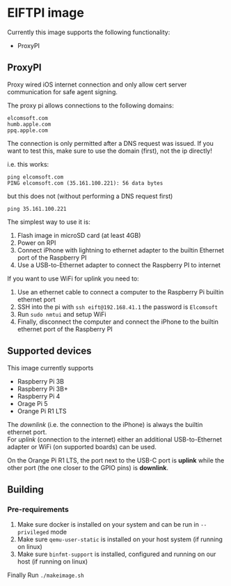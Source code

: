 # EIFTPI image

Currently this image supports the following functionality:
- ProxyPI

## ProxyPI
Proxy wired iOS internet connection and only allow cert server communication for safe agent signing.

The proxy pi allows connections to the following domains:

    elcomsoft.com
    humb.apple.com
    ppq.apple.com

The connection is only permitted after a DNS request was issued. If you want to test this, make sure to use the domain (first), not the ip directly!

i.e. this works:
```
ping elcomsoft.com
PING elcomsoft.com (35.161.100.221): 56 data bytes
```
but this does not (without performing a DNS request first)
```
ping 35.161.100.221
```
 
The simplest way to use it is:
1) Flash image in microSD card (at least 4GB)
2) Power on RPI
3) Connect iPhone with lightning to ethernet adapter to the builtin Ethernet port of the Raspberry PI
4) Use a USB-to-Ethernet adapter to connect the Raspberry PI to internet

If you want to use WiFi for uplink you need to:
1) Use an ethernet cable to connect a computer to the Raspberry Pi builtin ethernet port
2) SSH into the pi with `ssh eift@192.168.41.1` the password is `Elcomsoft`
3) Run `sudo nmtui` and setup WiFi
4) Finally, disconnect the computer and connect the iPhone to the builtin ethernet port of the Raspberry PI

## Supported devices
This image currently supports
- Raspberry Pi 3B
- Raspberry Pi 3B+
- Raspberry Pi 4
- Orage Pi 5
- Orange Pi R1 LTS

The *downlink* (i.e. the connection to the iPhone) is always the builtin ethernet port.  
For *uplink* (connection to the internet) either an additional USB-to-Ethernet adapter or WiFi (on supported boards) can be used. 

On the Orange Pi R1 LTS, the port next to the USB-C port is **uplink** while the other port (the one closer to the GPIO pins) is **downlink**.

## Building
### Pre-requirements
1) Make sure docker is installed on your system and can be run in `--privileged` mode
2) Make sure `qemu-user-static` is installed on your host system (if running on linux)
3) Make sure `binfmt-support` is installed, configured and running on our host (if running on linux)

Finally Run `./makeimage.sh`